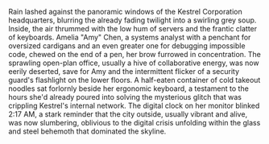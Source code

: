 Rain lashed against the panoramic windows of the Kestrel Corporation headquarters, blurring the already fading twilight into a swirling grey soup. Inside, the air thrummed with the low hum of servers and the frantic clatter of keyboards.  Amelia "Amy" Chen, a systems analyst with a penchant for oversized cardigans and an even greater one for debugging impossible code, chewed on the end of a pen, her brow furrowed in concentration.  The sprawling open-plan office, usually a hive of collaborative energy, was now eerily deserted, save for Amy and the intermittent flicker of a security guard's flashlight on the lower floors.  A half-eaten container of cold takeout noodles sat forlornly beside her ergonomic keyboard, a testament to the hours she'd already poured into solving the mysterious glitch that was crippling Kestrel's internal network. The digital clock on her monitor blinked 2:17 AM, a stark reminder that the city outside, usually vibrant and alive, was now slumbering, oblivious to the digital crisis unfolding within the glass and steel behemoth that dominated the skyline.
